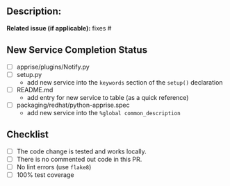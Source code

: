 ## Description:
**Related issue (if applicable):** fixes #<!--apprise issue number goes here-->

<!-- Have anything else to describe? Define it here -->

## New Service Completion Status
<!-- This section is only applicable if you're adding a new service -->
* [ ] apprise/plugins/Notify<!--ServiceName goes here-->.py
* [ ] setup.py
    - add new service into the `keywords` section of the `setup()` declaration
* [ ] README.md
    - add entry for new service to table (as a quick reference)
* [ ] packaging/redhat/python-apprise.spec
    - add new service into the `%global common_description`

## Checklist
<!-- The following must be completed or your PR can't be merged -->
* [ ] The code change is tested and works locally.
* [ ] There is no commented out code in this PR.
* [ ] No lint errors (use `flake8`)
* [ ] 100% test coverage
